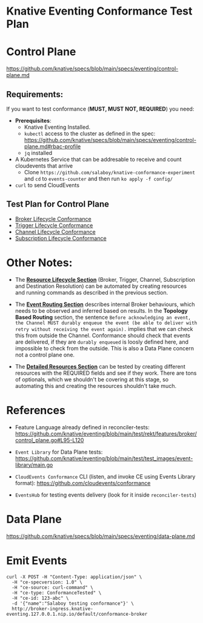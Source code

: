 # Knative Eventing Conformance Test Plan

# Control Plane

https://github.com/knative/specs/blob/main/specs/eventing/control-plane.md



## Requirements: 

If you want to test conformance (**MUST, MUST NOT, REQUIRED**) you need: 
- **Prerequisites**: 
    - Knative Eventing Installed. 
    - `kubectl` access to the cluster as defined in the spec: https://github.com/knative/specs/blob/main/specs/eventing/control-plane.md#rbac-profile
    - `jq` installed
- A Kubernetes Service that can be addresable to receive and count cloudevents that arrive
  - Clone `https://github.com/salaboy/knative-conformance-experiment` and `cd` to `events-counter` and then run `ko apply -f config/` 
- `curl` to send CloudEvents

## Test Plan for Control Plane

- [Broker Lifecycle Conformance](broker-lifecycle-conformance.md)
- [Trigger Lifecycle Conformance](trigger-lifecycle-conformance.md)
- [Channel Lifecycle Conformance](broker-lifecycle-conformance.md)
- [Subscription Lifecycle Conformance](subscription-lifecycle-conformance.md)


# Other Notes: 

- The [**Resource Lifecycle Section**](https://github.com/knative/specs/blob/main/specs/eventing/control-plane.md#resource-lifecycle) (Broker, Trigger, Channel, Subscription and Destination Resolution) can be automated by creating resources and running commands as described in the previous section.

- The [**Event Routing Section**](https://github.com/knative/specs/blob/main/specs/eventing/control-plane.md#event-routing) describes internal Broker behaviours, which needs to be observed and inferred based on results. In the **Topology Based Routing** section, the sentence `Before acknowledging an event, the Channel MUST durably enqueue the event (be able to deliver with retry without receiving the event again).` implies that we can check this from outside the Channel. Conformance should check that events are delivered, if they are `durably enqueued` is loosly defined here, and impossible to check from the outside. This is also a Data Plane concern not a control plane one. 

- The [**Detailed Resources Section**](https://github.com/knative/specs/blob/main/specs/eventing/control-plane.md#detailed-resources) can be tested by creating different resources with the REQUIRED fields and see if they work. There are tons of optionals, which we shouldn't be covering at this stage, so automating this and creating the resources shouldn't take much. 


# References

- Feature Language already defined in reconciler-tests: https://github.com/knative/eventing/blob/main/test/rekt/features/broker/control_plane.go#L95-L120  

- `Event Library` for Data Plane tests: https://github.com/knative/eventing/blob/main/test/test_images/event-library/main.go

- `CloudEvents Conformance` CLI (listen, and invoke CE using Events Library format): https://github.com/cloudevents/conformance

- `EventsHub` for testing events delivery (look for it inside `reconciler-tests`)

# Data Plane

https://github.com/knative/specs/blob/main/specs/eventing/data-plane.md


# Emit Events

```
curl -X POST -H "Content-Type: application/json" \
  -H "ce-specversion: 1.0" \
  -H "ce-source: curl-command" \
  -H "ce-type: ConformanceTested" \
  -H "ce-id: 123-abc" \
  -d '{"name":"Salaboy testing conformance"}' \
  http://broker-ingress.knative-eventing.127.0.0.1.nip.io/default/conformance-broker 
```











